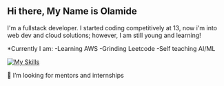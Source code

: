 ## Hi there, My Name is Olamide
I'm a fullstack developer.
I started coding competitively at 13, now i'm into web dev and cloud solutions; however, I am still young and learning!

*Currently I am:
  -Learning AWS
  -Grinding Leetcode
  -Self teaching AI/ML

[![My Skills](https://skillicons.dev/icons?i=js,html,css,vue,py,php,cpp,cs,git,laravel,dotnet,aws)](https://skillicons.dev)

🤔 I’m looking for mentors and internships
<!--
**olamilly/olamilly** is a ✨ _special_ ✨ repository because its `README.md` (this file) appears on your GitHub profile.

Here are some ideas to get you started:

- 🔭 I’m currently working on ...
- 🌱 I’m currently learning ...
- 👯 I’m looking to collaborate on ...
- 🤔 I’m looking for help with ...
- 💬 Ask me about ...
- 📫 How to reach me: ...
- 😄 Pronouns: ...
- ⚡ Fun fact: ...
-->

